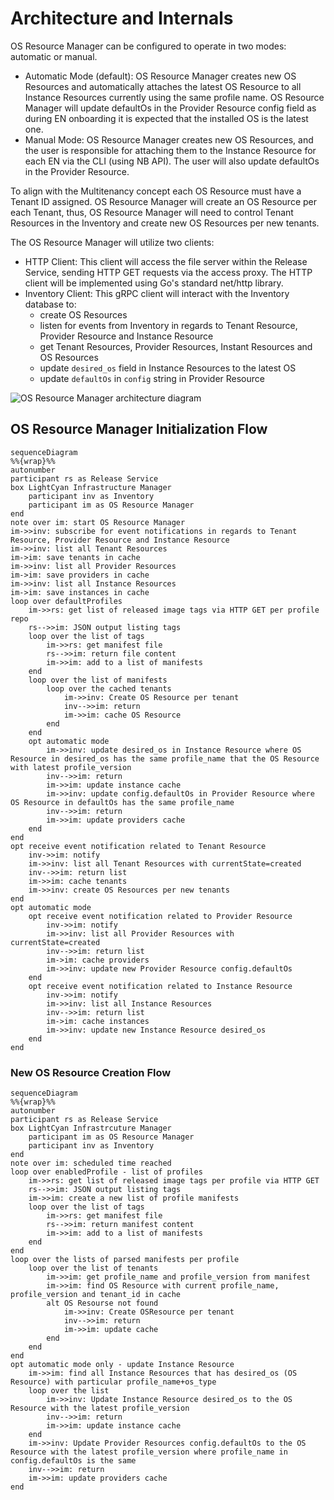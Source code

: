 # Architecture and Internals

OS Resource Manager can be configured to operate in two modes: automatic or manual.

- Automatic Mode (default): OS Resource Manager creates new OS Resources and automatically attaches the latest
  OS Resource to all Instance Resources currently using the same profile name. OS Resource Manager will update
  defaultOs in the Provider Resource config field as during EN onboarding it is expected that the installed OS
  is the latest one.
- Manual Mode: OS Resource Manager creates new OS Resources, and the user is responsible for attaching them to
  the Instance Resource for each EN via the CLI (using NB API). The user will also update defaultOs in
  the Provider Resource.

To align with the Multitenancy concept each OS Resource must have a Tenant ID assigned. OS Resource Manager will
create an OS Resource per each Tenant, thus, OS Resource Manager will need to control Tenant Resources in
the Inventory and create new OS Resources per new tenants.

The OS Resource Manager will utilize two clients:

- HTTP Client: This client will access the file server within the Release Service, sending HTTP GET requests via the
  access proxy. The HTTP client will be implemented using Go's standard net/http library.
- Inventory Client: This gRPC client will interact with the Inventory database to:
  - create OS Resources
  - listen for events from Inventory in regards to Tenant Resource, Provider Resource and Instance Resource
  - get Tenant Resources, Provider Resources, Instant Resources and OS Resources
  - update `desired_os` field in Instance Resources to the latest OS
  - update `defaultOs` in `config` string in Provider Resource

![OS Resource Manager architecture diagram](docs/os_resource_manager.svg)

## OS Resource Manager Initialization Flow

```mermaid
sequenceDiagram
%%{wrap}%%
autonumber
participant rs as Release Service
box LightCyan Infrastructure Manager
    participant inv as Inventory
    participant im as OS Resource Manager
end
note over im: start OS Resource Manager
im->>inv: subscribe for event notifications in regards to Tenant Resource, Provider Resource and Instance Resource
im->>inv: list all Tenant Resources
im->im: save tenants in cache
im->>inv: list all Provider Resources
im->im: save providers in cache
im->>inv: list all Instance Resources
im->im: save instances in cache
loop over defaultProfiles
    im->>rs: get list of released image tags via HTTP GET per profile repo
    rs-->>im: JSON output listing tags
    loop over the list of tags
        im->>rs: get manifest file
        rs-->>im: return file content
        im->>im: add to a list of manifests
    end
    loop over the list of manifests
        loop over the cached tenants
            im->>inv: Create OS Resource per tenant
            inv-->>im: return
            im->>im: cache OS Resource
        end
    end
    opt automatic mode
        im->>inv: update desired_os in Instance Resource where OS Resource in desired_os has the same profile_name that the OS Resource with latest profile_version
        inv-->>im: return
        im->>im: update instance cache
        im->>inv: update config.defaultOs in Provider Resource where OS Resource in defaultOs has the same profile_name
        inv-->>im: return
        im->>im: update providers cache
    end
end
opt receive event notification related to Tenant Resource
    inv->>im: notify
    im->>inv: list all Tenant Resources with currentState=created
    inv-->>im: return list
    im->>im: cache tenants
    im->>inv: create OS Resources per new tenants
end
opt automatic mode
    opt receive event notification related to Provider Resource
        inv->>im: notify
        im->>inv: list all Provider Resources with currentState=created
        inv-->>im: return list
        im->im: cache providers
        im->>inv: update new Provider Resource config.defaultOs
    end
    opt receive event notification related to Instance Resource
        inv->>im: notify
        im->>inv: list all Instance Resources
        inv-->>im: return list
        im->im: cache instances
        im->>inv: update new Instance Resource desired_os
    end
end
```

### New OS Resource Creation Flow

```mermaid
sequenceDiagram
%%{wrap}%%
autonumber
participant rs as Release Service
box LightCyan Infrastrcuture Manager
    participant im as OS Resource Manager
    participant inv as Inventory
end
note over im: scheduled time reached
loop over enabledProfile - list of profiles
    im->>rs: get list of released image tags per profile via HTTP GET
    rs-->>im: JSON output listing tags
    im->>im: create a new list of profile manifests
    loop over the list of tags
        im->>rs: get manifest file
        rs-->>im: return manifest content
        im->>im: add to a list of manifests
    end
end
loop over the lists of parsed manifests per profile
    loop over the list of tenants
        im->>im: get profile_name and profile_version from manifest
        im->>im: find OS Resource with current profile_name, profile_version and tenant_id in cache
        alt OS Resourse not found
            im->>inv: Create OSResource per tenant
            inv-->>im: return
            im->>im: update cache
        end
    end
end
opt automatic mode only - update Instance Resource
    im->>im: find all Instance Resources that has desired_os (OS Resource) with particular profile_name+os_type
    loop over the list 
        im->>inv: Update Instance Resource desired_os to the OS Resource with the latest profile_version
        inv-->>im: return
        im->>im: update instance cache
    end
    im->>inv: Update Provider Resources config.defaultOs to the OS Resource with the latest profile_version where profile_name in config.defaultOs is the same
    inv-->>im: return
    im->>im: update providers cache
end
```
